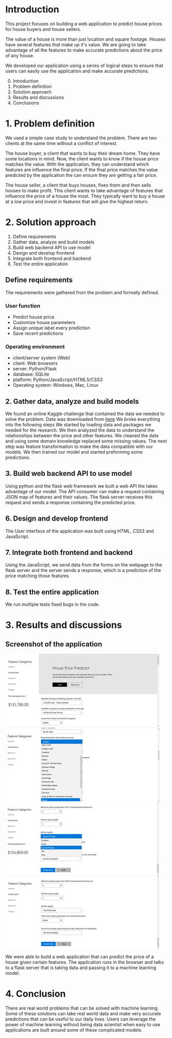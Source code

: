 #  Introduction
This project focuses on building a web application to predict house prices for house buyers and house sellers.

The value of a house is more than just location and square footage. Houses have several features that make up it's value. We are going to take advantage of all the features to make accurate predictions about the price of any house.

We developed our application using a series of logical steps to ensure that users can easily use the application and make accurate predictions.

0) Introduction
1) Problem definition
2) Solution approach
3) Results and discussions
4) Conclusions

# 1. Problem definition
We used a simple case study to understand the problem. There are two clients at the same time without a conflict of interest.

The house buyer, a client that wants to buy their dream home. They have some locations in mind. Now, the client wants to know if the house price matches the value. With the application, they can understand which features are influence the final price. If the final price matches the value predicted by the application the can ensure they are getting a fair price.

The house seller, a client that buys houses, fixes them and then sells houses to make profit. This client wants to take advantage of features that influence the price of a house the most. They typically want to buy a house at a low price and invest in features that will give the highest return.

# 2. Solution approach

1) Define requirements
2) Gather data, analyze and build models
3) Build web backend API to use model
4) Design and develop frontend
7) Integrate both frontend and backend
8) Test the entire application


## Define requirements
The requirements were gathered from the problem and formally defined.

### User function
* Predict house price
* Customize house parameters
* Assign unique label every prediction
* Save recent predictions

### Operating environment
* client/server system (Web)
* client: Web browsers
* server: Python/Flask
* database: SQLite
* platform: Python/JavaScript/HTML5/CSS3
* Operating system: Windows, Mac, Linux

## 2. Gather data, analyze and build models
We found an online Kaggle challenge that contained the data we needed to solve the problem.
Data was downloaded from [here](https://www.kaggle.com/c/house-prices-advanced-regression-techniques/data)
We broke everything into the following steps
We started by loading data and packages we needed for the research. We then analyzed the data to understand the relationships between the price and other features. We cleaned the data and using some domain knowledge replaced some missing values. The next step was feature transformation to make the data compatible with our models. We then trained our model and started preforming some predictions.

## 3. Build web backend API to use model
Using python and the flask web framework we built a web API the takes advantage of our model.
The API consumer can make a request containing JSON map of features and their values. The
flask server receives this request and sends a response containing the predicted price.

## 6. Design and develop frontend
The User interface of the application was built using HTML, CSS3 and JavaScript.

## 7. Integrate both frontend and backend
Using the JavaScript, we send data from the forms on the webpage to the flask server
and the server sends a response, which is a prediction of the price matching those features

## 8. Test the entire application
We run multiple tests fixed bugs in the code.

# 3. Results and discussions
## Screenshot of the application
![First screenshot](images/screenshot-01.png)
![Second screenshot](images/screenshot-02.png)
![Third screenshot](images/screenshot-04.png)
![Fourth screenshot](images/screenshot-03.png)

We were able to build a web application that can predict the price of a house given certain features. The application runs in the browser and talks to a flask server that is taking data and passing it to a machine learning model.

# 4. Conclusion
There are real world problems that can be solved with machine learning. Some of these solutions can take real world data and make very accurate predictions that can be useful to our daily lives. Users can leverage the power of machine learning without being data scientist when easy to use applications are built around some of these complicated models.
